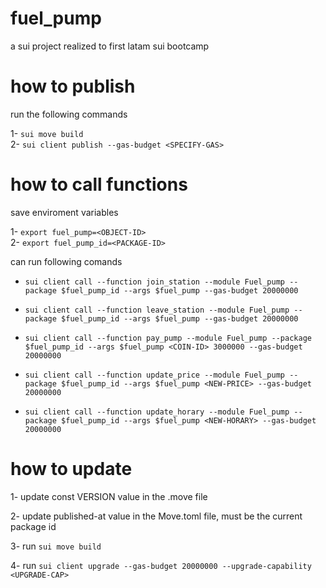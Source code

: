 # fuel_pump
a sui project realized to first latam sui bootcamp

# how to publish
run the following commands

1- `sui move build` \
2- `sui client publish --gas-budget <SPECIFY-GAS>`

# how to call functions

save enviroment variables

1- `export fuel_pump=<OBJECT-ID>` \
2- `export fuel_pump_id=<PACKAGE-ID>`

can run following comands

* `sui client call --function join_station --module Fuel_pump --package $fuel_pump_id --args $fuel_pump --gas-budget 20000000`

* `sui client call --function leave_station --module Fuel_pump --package $fuel_pump_id --args $fuel_pump --gas-budget 20000000`

* `sui client call --function pay_pump --module Fuel_pump --package $fuel_pump_id --args $fuel_pump <COIN-ID> 3000000 --gas-budget 20000000`

* `sui client call --function update_price --module Fuel_pump --package $fuel_pump_id --args $fuel_pump <NEW-PRICE> --gas-budget 20000000`

* `sui client call --function update_horary --module Fuel_pump --package $fuel_pump_id --args $fuel_pump <NEW-HORARY> --gas-budget 20000000`

# how to update

1- update const VERSION value in the .move file

2- update published-at value in the Move.toml file, must be the current package id

3- run `sui move build`

4- run `sui client upgrade --gas-budget 20000000 --upgrade-capability <UPGRADE-CAP>`
